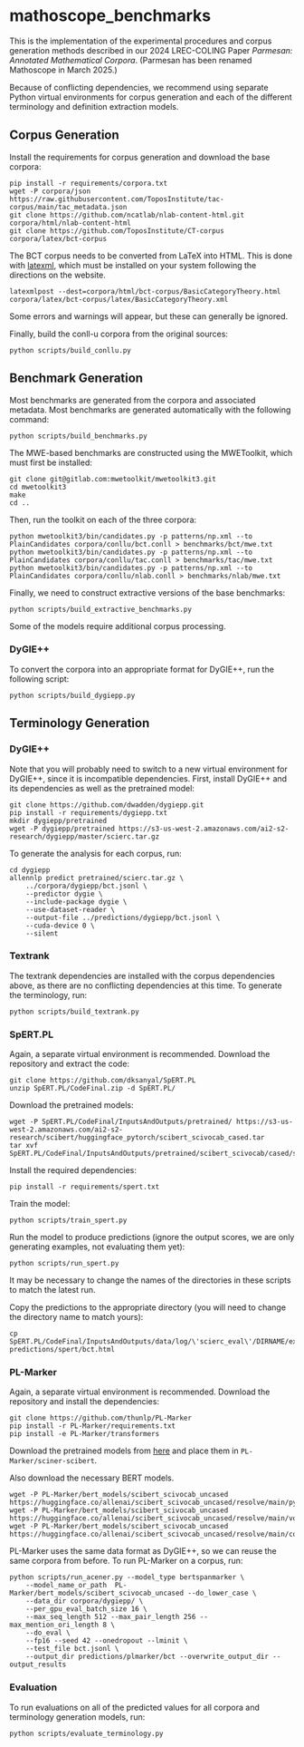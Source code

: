 # mathoscope_benchmarks

This is the implementation of the experimental procedures and corpus generation
methods described in our 2024 LREC-COLING Paper _Parmesan: Annotated
Mathematical Corpora_. (Parmesan has been renamed Mathoscope in March 2025.)

Because of conflicting dependencies, we recommend using separate Python virtual
environments for corpus generation and each of the different terminology and
definition extraction models. 

## Corpus Generation

Install the requirements for corpus generation and download the base corpora:

    pip install -r requirements/corpora.txt
    wget -P corpora/json https://raw.githubusercontent.com/ToposInstitute/tac-corpus/main/tac_metadata.json
    git clone https://github.com/ncatlab/nlab-content-html.git corpora/html/nlab-content-html
    git clone https://github.com/ToposInstitute/CT-corpus corpora/latex/bct-corpus

The BCT corpus needs to be converted from LaTeX into HTML. This is done with
[latexml](https://math.nist.gov/~BMiller/LaTeXML/), which must be installed on
your system following the directions on the website.

    latexmlpost --dest=corpora/html/bct-corpus/BasicCategoryTheory.html corpora/latex/bct-corpus/latex/BasicCategoryTheory.xml

Some errors and warnings will appear, but these can generally be ignored.

Finally,  build the conll-u corpora from the original sources:

    python scripts/build_conllu.py

## Benchmark Generation

Most benchmarks are generated from the corpora and associated metadata. Most
benchmarks are generated automatically with the following command:

    python scripts/build_benchmarks.py

The MWE-based benchmarks are constructed using the MWEToolkit, which must first
be installed:

    git clone git@gitlab.com:mwetoolkit/mwetoolkit3.git
    cd mwetoolkit3
    make
    cd ..

Then, run the toolkit on each of the three corpora:

    python mwetoolkit3/bin/candidates.py -p patterns/np.xml --to PlainCandidates corpora/conllu/bct.conll > benchmarks/bct/mwe.txt
    python mwetoolkit3/bin/candidates.py -p patterns/np.xml --to PlainCandidates corpora/conllu/tac.conll > benchmarks/tac/mwe.txt
    python mwetoolkit3/bin/candidates.py -p patterns/np.xml --to PlainCandidates corpora/conllu/nlab.conll > benchmarks/nlab/mwe.txt

Finally, we need to construct extractive versions of the base benchmarks:

    python scripts/build_extractive_benchmarks.py

Some of the models require additional corpus processing.

### DyGIE++

To convert the corpora into an appropriate format for DyGIE++, run the
following script:

    python scripts/build_dygiepp.py

## Terminology Generation

### DyGIE++

Note that you will probably need to switch to a new virtual environment for
DyGIE++, since it is incompatible dependencies. First, install DyGIE++ and its
dependencies as well as the pretrained model:

    git clone https://github.com/dwadden/dygiepp.git
    pip install -r requirements/dygiepp.txt
    mkdir dygiepp/pretrained
    wget -P dygiepp/pretrained https://s3-us-west-2.amazonaws.com/ai2-s2-research/dygiepp/master/scierc.tar.gz

To generate the analysis for each corpus, run:

    cd dygiepp
    allennlp predict pretrained/scierc.tar.gz \
        ../corpora/dygiepp/bct.jsonl \
        --predictor dygie \
        --include-package dygie \
        --use-dataset-reader \
        --output-file ../predictions/dygiepp/bct.jsonl \
        --cuda-device 0 \
        --silent

### Textrank

The textrank dependencies are installed with the corpus dependencies above, as
there are no conflicting dependencies at this time. To generate the
terminology, run:

    python scripts/build_textrank.py

### SpERT.PL

Again, a separate virtual environment is recommended. Download the repository and extract the code:

    git clone https://github.com/dksanyal/SpERT.PL
    unzip SpERT.PL/CodeFinal.zip -d SpERT.PL/

Download the pretrained models:

    wget -P SpERT.PL/CodeFinal/InputsAndOutputs/pretrained/ https://s3-us-west-2.amazonaws.com/ai2-s2-research/scibert/huggingface_pytorch/scibert_scivocab_cased.tar
    tar xvf SpERT.PL/CodeFinal/InputsAndOutputs/pretrained/scibert_scivocab/cased/scibert_scivocab_cased.tar

Install the required dependencies:

    pip install -r requirements/spert.txt

Train the model:

    python scripts/train_spert.py

Run the model to produce predictions (ignore the output scores, we are only
generating examples, not evaluating them yet):

    python scripts/run_spert.py

It may be necessary to change the names of the directories in these scripts to
match the latest run. 

Copy the predictions to the appropriate directory (you will need to change the
directory name to match yours):

    cp SpERT.PL/CodeFinal/InputsAndOutputs/data/log/\'scierc_eval\'/DIRNAME/examples_entities_sorted_test_epoch_0.html predictions/spert/bct.html

### PL-Marker

Again, a separate virtual environment is recommended. Download the repository
and install the dependencies:

    git clone https://github.com/thunlp/PL-Marker
    pip install -r PL-Marker/requirements.txt
    pip install -e PL-Marker/transformers

Download the pretrained models from [here](https://drive.google.com/drive/folders/1_ccNEm9LlqegoGXl69PJEbSW16Qvx7X7) and place them in `PL-Marker/sciner-scibert`.

Also download the necessary BERT models.

    wget -P PL-Marker/bert_models/scibert_scivocab_uncased https://huggingface.co/allenai/scibert_scivocab_uncased/resolve/main/pytorch_model.bin
    wget -P PL-Marker/bert_models/scibert_scivocab_uncased https://huggingface.co/allenai/scibert_scivocab_uncased/resolve/main/vocab.txt
    wget -P PL-Marker/bert_models/scibert_scivocab_uncased https://huggingface.co/allenai/scibert_scivocab_uncased/resolve/main/config.json

PL-Marker uses the same data format as DyGIE++, so we can reuse the same
corpora from before. To run PL-Marker on a corpus, run:

    python scripts/run_acener.py --model_type bertspanmarker \
        --model_name_or_path  PL-Marker/bert_models/scibert_scivocab_uncased --do_lower_case \
        --data_dir corpora/dygiepp/ \
        --per_gpu_eval_batch_size 16 \
        --max_seq_length 512 --max_pair_length 256 --max_mention_ori_length 8 \
        --do_eval \
        --fp16 --seed 42 --onedropout --lminit \
        --test_file bct.jsonl \
        --output_dir predictions/plmarker/bct --overwrite_output_dir --output_results

### Evaluation

To run evaluations on all of the predicted values for all corpora and
terminology generation models, run:

    python scripts/evaluate_terminology.py
